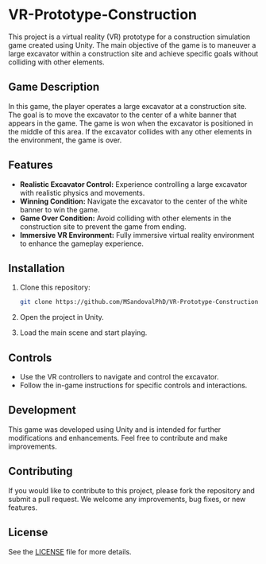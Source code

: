 # VR-Prototype-Construction

This project is a virtual reality (VR) prototype for a construction simulation game created using Unity. The main objective of the game is to maneuver a large excavator within a construction site and achieve specific goals without colliding with other elements.

## Game Description

In this game, the player operates a large excavator at a construction site. The goal is to move the excavator to the center of a white banner that appears in the game. The game is won when the excavator is positioned in the middle of this area. If the excavator collides with any other elements in the environment, the game is over.

## Features

- **Realistic Excavator Control:** Experience controlling a large excavator with realistic physics and movements.
- **Winning Condition:** Navigate the excavator to the center of the white banner to win the game.
- **Game Over Condition:** Avoid colliding with other elements in the construction site to prevent the game from ending.
- **Immersive VR Environment:** Fully immersive virtual reality environment to enhance the gameplay experience.

## Installation

1. Clone this repository:
    ```sh
    git clone https://github.com/MSandovalPhD/VR-Prototype-Construction.git
    ```

2. Open the project in Unity.

3. Load the main scene and start playing.

## Controls

- Use the VR controllers to navigate and control the excavator.
- Follow the in-game instructions for specific controls and interactions.

## Development

This game was developed using Unity and is intended for further modifications and enhancements. Feel free to contribute and make improvements.

## Contributing

If you would like to contribute to this project, please fork the repository and submit a pull request. We welcome any improvements, bug fixes, or new features.

## License

See the [LICENSE](LICENSE) file for more details.
